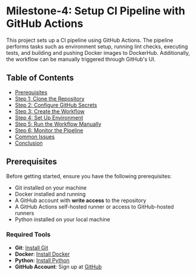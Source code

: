 # Milestone-4: Setup CI Pipeline with GitHub Actions

This project sets up a CI pipeline using GitHub Actions. The pipeline performs tasks such as environment setup, running lint checks, executing tests, and building and pushing Docker images to DockerHub. Additionally, the workflow can be manually triggered through GitHub's UI.

## Table of Contents

- [Prerequisites](#prerequisites)
- [Step 1: Clone the Repository](#step-1-clone-the-repository)
- [Step 2: Configure GitHub Secrets](#step-2-configure-github-secrets)
- [Step 3: Create the Workflow](#step-3-create-the-workflow)
- [Step 4: Set Up Environment](#step-4-set-up-environment)
- [Step 5: Run the Workflow Manually](#step-5-run-the-workflow-manually)
- [Step 6: Monitor the Pipeline](#step-6-monitor-the-pipeline)
- [Common Issues](#common-issues)
- [Conclusion](#conclusion)

## Prerequisites

Before getting started, ensure you have the following prerequisites:

- Git installed on your machine
- Docker installed and running
- A GitHub account with **write access** to the repository
- A GitHub Actions self-hosted runner or access to GitHub-hosted runners
- Python installed on your local machine

### Required Tools

- **Git**: [Install Git](https://git-scm.com/book/en/v2/Getting-Started-Installing-Git)
- **Docker**: [Install Docker](https://docs.docker.com/get-docker/)
- **Python**: [Install Python](https://www.python.org/downloads/)
- **GitHub Account**: Sign up at [GitHub](https://github.com)